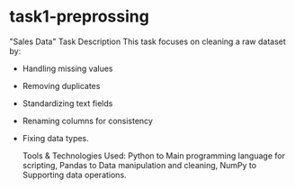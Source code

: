 # task1-preprossing
"Sales Data"
Task Description
This task focuses on cleaning a raw dataset by:
- Handling missing values
- Removing duplicates
- Standardizing text fields
- Renaming columns for consistency
- Fixing data types.

  Tools & Technologies Used:
  Python to	Main programming language for scripting,
  Pandas to	Data manipulation and cleaning,
  NumPy to Supporting data operations.
